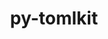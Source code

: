 ---
title: "py-tomlkit"
layout: cache
categories: [package, develop]
meta: {"compilers": ["gcc@=11.1.0", "gcc@=11.4.0", "oneapi@=2024.2.1"], "num_specs": 42, "num_specs_by_stack": {"data-vis-sdk": 7, "e4s": 7, "e4s-neoverse-v2": 7, "e4s-oneapi": 21, "root": 42}, "oss": ["ubuntu20.04", "ubuntu22.04"], "platforms": ["linux"], "stacks": ["data-vis-sdk", "e4s", "e4s-neoverse-v2", "e4s-oneapi", "root"], "targets": ["neoverse_v2", "x86_64_v3"], "versions": ["0.12.1"]}
spec_details: [{"compiler": "gcc@=11.1.0", "hash": "22aqunl6oc5tcwsujyebrxn5nrpvwc7r", "os": "ubuntu20.04", "platform": "linux", "size": "-", "stacks": ["data-vis-sdk", "root"], "target": "x86_64_v3", "variants": ["build_system=python_pip"], "versions": ["0.12.1"]}, {"compiler": "oneapi@=2024.2.1", "hash": "2uxg4db37hyvza7beinsgjrdo5uev4kn", "os": "ubuntu22.04", "platform": "linux", "size": "-", "stacks": ["e4s-oneapi", "root"], "target": "x86_64_v3", "variants": ["build_system=python_pip"], "versions": ["0.12.1"]}, {"compiler": "oneapi@=2024.2.1", "hash": "3mabg3eb7vbok6detkkc6p2idphpmuef", "os": "ubuntu22.04", "platform": "linux", "size": "-", "stacks": ["e4s-oneapi", "root"], "target": "x86_64_v3", "variants": ["build_system=python_pip"], "versions": ["0.12.1"]}, {"compiler": "gcc@=11.4.0", "hash": "3ssxyj25irruq2dvdsi6lplmpz762clk", "os": "ubuntu22.04", "platform": "linux", "size": "-", "stacks": ["e4s-neoverse-v2", "root"], "target": "neoverse_v2", "variants": ["build_system=python_pip"], "versions": ["0.12.1"]}, {"compiler": "gcc@=11.1.0", "hash": "76natrcbbdr4utxb5mkbyj3jgfktmezu", "os": "ubuntu20.04", "platform": "linux", "size": "-", "stacks": ["data-vis-sdk", "root"], "target": "x86_64_v3", "variants": ["build_system=python_pip"], "versions": ["0.12.1"]}, {"compiler": "gcc@=11.4.0", "hash": "acmunli27auptvwo4efknm3yr7kdyozw", "os": "ubuntu22.04", "platform": "linux", "size": "-", "stacks": ["e4s", "root"], "target": "x86_64_v3", "variants": ["build_system=python_pip"], "versions": ["0.12.1"]}, {"compiler": "gcc@=11.4.0", "hash": "amhkc42zzqpwm2olwnaudmuqoszjtghd", "os": "ubuntu22.04", "platform": "linux", "size": "-", "stacks": ["e4s", "root"], "target": "x86_64_v3", "variants": ["build_system=python_pip"], "versions": ["0.12.1"]}, {"compiler": "oneapi@=2024.2.1", "hash": "cknkkaibjxy57xfgyy5mgmu7axznu6fs", "os": "ubuntu22.04", "platform": "linux", "size": "-", "stacks": ["e4s-oneapi", "root"], "target": "x86_64_v3", "variants": ["build_system=python_pip"], "versions": ["0.12.1"]}, {"compiler": "gcc@=11.1.0", "hash": "cpoq2ephclgbekyomilfzxqdcadyguae", "os": "ubuntu20.04", "platform": "linux", "size": "-", "stacks": ["data-vis-sdk", "root"], "target": "x86_64_v3", "variants": ["build_system=python_pip"], "versions": ["0.12.1"]}, {"compiler": "oneapi@=2024.2.1", "hash": "dnmkz5x2e3v3xy3rjm6y2ajoauq6ig4x", "os": "ubuntu22.04", "platform": "linux", "size": "-", "stacks": ["e4s-oneapi", "root"], "target": "x86_64_v3", "variants": ["build_system=python_pip"], "versions": ["0.12.1"]}, {"compiler": "gcc@=11.4.0", "hash": "f2oem7uusswj4wie3vrveloha6kpmqur", "os": "ubuntu22.04", "platform": "linux", "size": "-", "stacks": ["e4s-neoverse-v2", "root"], "target": "neoverse_v2", "variants": ["build_system=python_pip"], "versions": ["0.12.1"]}, {"compiler": "oneapi@=2024.2.1", "hash": "ftxal2dioevtbm6zo52c2tfj37tmz4ip", "os": "ubuntu22.04", "platform": "linux", "size": "-", "stacks": ["e4s-oneapi", "root"], "target": "x86_64_v3", "variants": ["build_system=python_pip"], "versions": ["0.12.1"]}, {"compiler": "oneapi@=2024.2.1", "hash": "g5dmxghgfbpanok56z5xkz6u4pt4v4ng", "os": "ubuntu22.04", "platform": "linux", "size": "-", "stacks": ["e4s-oneapi", "root"], "target": "x86_64_v3", "variants": ["build_system=python_pip"], "versions": ["0.12.1"]}, {"compiler": "gcc@=11.1.0", "hash": "g727xneohjdljymwfewpnl4gakz3rks4", "os": "ubuntu20.04", "platform": "linux", "size": "-", "stacks": ["data-vis-sdk", "root"], "target": "x86_64_v3", "variants": ["build_system=python_pip"], "versions": ["0.12.1"]}, {"compiler": "gcc@=11.4.0", "hash": "ho5d5k5kzfryhukqzmyqx5bj4bdyssdg", "os": "ubuntu22.04", "platform": "linux", "size": "-", "stacks": ["e4s-neoverse-v2", "root"], "target": "neoverse_v2", "variants": ["build_system=python_pip"], "versions": ["0.12.1"]}, {"compiler": "gcc@=11.4.0", "hash": "ijsym7gv57cfhb4ubce2zscyurxxtqpm", "os": "ubuntu22.04", "platform": "linux", "size": "-", "stacks": ["e4s-neoverse-v2", "root"], "target": "neoverse_v2", "variants": ["build_system=python_pip"], "versions": ["0.12.1"]}, {"compiler": "oneapi@=2024.2.1", "hash": "j3mgkwl6r2cmt236jt7r7a7bpwbr7lec", "os": "ubuntu22.04", "platform": "linux", "size": "-", "stacks": ["e4s-oneapi", "root"], "target": "x86_64_v3", "variants": ["build_system=python_pip"], "versions": ["0.12.1"]}, {"compiler": "gcc@=11.1.0", "hash": "j4pmyfcnjysjfp27vc44eccpud4kymap", "os": "ubuntu20.04", "platform": "linux", "size": "-", "stacks": ["data-vis-sdk", "root"], "target": "x86_64_v3", "variants": ["build_system=python_pip"], "versions": ["0.12.1"]}, {"compiler": "gcc@=11.4.0", "hash": "jwfo55z2imedqmoxwfvxiri5wdyz274m", "os": "ubuntu22.04", "platform": "linux", "size": "-", "stacks": ["e4s", "root"], "target": "x86_64_v3", "variants": ["build_system=python_pip"], "versions": ["0.12.1"]}, {"compiler": "gcc@=11.1.0", "hash": "klotsll34wcnvjuywwtscf4bhxpukgqx", "os": "ubuntu20.04", "platform": "linux", "size": "-", "stacks": ["data-vis-sdk", "root"], "target": "x86_64_v3", "variants": ["build_system=python_pip"], "versions": ["0.12.1"]}, {"compiler": "oneapi@=2024.2.1", "hash": "lc2ew6nvnojhhe2chd2e6gng7h37pl32", "os": "ubuntu22.04", "platform": "linux", "size": "-", "stacks": ["e4s-oneapi", "root"], "target": "x86_64_v3", "variants": ["build_system=python_pip"], "versions": ["0.12.1"]}, {"compiler": "gcc@=11.4.0", "hash": "lelbkte4ldmc32jtwpu7rekopobrj6tr", "os": "ubuntu22.04", "platform": "linux", "size": "-", "stacks": ["e4s-neoverse-v2", "root"], "target": "neoverse_v2", "variants": ["build_system=python_pip"], "versions": ["0.12.1"]}, {"compiler": "oneapi@=2024.2.1", "hash": "ljyun4ed36jekbtzozr37gkhzey3ybx3", "os": "ubuntu22.04", "platform": "linux", "size": "-", "stacks": ["e4s-oneapi", "root"], "target": "x86_64_v3", "variants": ["build_system=python_pip"], "versions": ["0.12.1"]}, {"compiler": "gcc@=11.1.0", "hash": "ll3d5uzgjrhkl2m67ppcjgzp5hlhgazh", "os": "ubuntu20.04", "platform": "linux", "size": "-", "stacks": ["data-vis-sdk", "root"], "target": "x86_64_v3", "variants": ["build_system=python_pip"], "versions": ["0.12.1"]}, {"compiler": "oneapi@=2024.2.1", "hash": "lpigg2j3btx2mjqgdlc337wqzmwxp637", "os": "ubuntu22.04", "platform": "linux", "size": "-", "stacks": ["e4s-oneapi", "root"], "target": "x86_64_v3", "variants": ["build_system=python_pip"], "versions": ["0.12.1"]}, {"compiler": "gcc@=11.4.0", "hash": "ocag4vtanrlwjlkjvu3rarw7rllkhgsk", "os": "ubuntu22.04", "platform": "linux", "size": "-", "stacks": ["e4s-neoverse-v2", "root"], "target": "neoverse_v2", "variants": ["build_system=python_pip"], "versions": ["0.12.1"]}, {"compiler": "oneapi@=2024.2.1", "hash": "ohzprubiocfrkdprqxervju4bepospxh", "os": "ubuntu22.04", "platform": "linux", "size": "-", "stacks": ["e4s-oneapi", "root"], "target": "x86_64_v3", "variants": ["build_system=python_pip"], "versions": ["0.12.1"]}, {"compiler": "oneapi@=2024.2.1", "hash": "olmcjuz4rxi32cnda5cfmviaitoze2rd", "os": "ubuntu22.04", "platform": "linux", "size": "-", "stacks": ["e4s-oneapi", "root"], "target": "x86_64_v3", "variants": ["build_system=python_pip"], "versions": ["0.12.1"]}, {"compiler": "oneapi@=2024.2.1", "hash": "qfw55hhp6i3c7oub7kvfjpeaws4odj7v", "os": "ubuntu22.04", "platform": "linux", "size": "-", "stacks": ["e4s-oneapi", "root"], "target": "x86_64_v3", "variants": ["build_system=python_pip"], "versions": ["0.12.1"]}, {"compiler": "oneapi@=2024.2.1", "hash": "qmaof6wvsve3mgswdtgybdi4jla3limb", "os": "ubuntu22.04", "platform": "linux", "size": "-", "stacks": ["e4s-oneapi", "root"], "target": "x86_64_v3", "variants": ["build_system=python_pip"], "versions": ["0.12.1"]}, {"compiler": "oneapi@=2024.2.1", "hash": "qwb2ynfovb7q4mxba6pjdqkfrc75xai5", "os": "ubuntu22.04", "platform": "linux", "size": "-", "stacks": ["e4s-oneapi", "root"], "target": "x86_64_v3", "variants": ["build_system=python_pip"], "versions": ["0.12.1"]}, {"compiler": "gcc@=11.4.0", "hash": "tg7jetsqmax2xc3rhp5byonxp2v5lqnd", "os": "ubuntu22.04", "platform": "linux", "size": "-", "stacks": ["e4s", "root"], "target": "x86_64_v3", "variants": ["build_system=python_pip"], "versions": ["0.12.1"]}, {"compiler": "gcc@=11.4.0", "hash": "tnh4a4dxcnpfeqp3hxt6jz3cp6ulzoym", "os": "ubuntu22.04", "platform": "linux", "size": "-", "stacks": ["e4s-neoverse-v2", "root"], "target": "neoverse_v2", "variants": ["build_system=python_pip"], "versions": ["0.12.1"]}, {"compiler": "gcc@=11.4.0", "hash": "vhrvnh4ir3uahkfgv6wuhgjd23au57rj", "os": "ubuntu22.04", "platform": "linux", "size": "-", "stacks": ["e4s", "root"], "target": "x86_64_v3", "variants": ["build_system=python_pip"], "versions": ["0.12.1"]}, {"compiler": "gcc@=11.4.0", "hash": "xawg7orlrki676whyrqf6ylnnlxgn6p3", "os": "ubuntu22.04", "platform": "linux", "size": "-", "stacks": ["e4s", "root"], "target": "x86_64_v3", "variants": ["build_system=python_pip"], "versions": ["0.12.1"]}, {"compiler": "oneapi@=2024.2.1", "hash": "xejep434tgzx7mkgn3kt2xb2rehuabgz", "os": "ubuntu22.04", "platform": "linux", "size": "-", "stacks": ["e4s-oneapi", "root"], "target": "x86_64_v3", "variants": ["build_system=python_pip"], "versions": ["0.12.1"]}, {"compiler": "oneapi@=2024.2.1", "hash": "xeyv76yyu57amy7yxheeguhqdieiityu", "os": "ubuntu22.04", "platform": "linux", "size": "-", "stacks": ["e4s-oneapi", "root"], "target": "x86_64_v3", "variants": ["build_system=python_pip"], "versions": ["0.12.1"]}, {"compiler": "oneapi@=2024.2.1", "hash": "ycv3yrfrqhodvgyyw6jvsqpj5vpatxu2", "os": "ubuntu22.04", "platform": "linux", "size": "-", "stacks": ["e4s-oneapi", "root"], "target": "x86_64_v3", "variants": ["build_system=python_pip"], "versions": ["0.12.1"]}, {"compiler": "oneapi@=2024.2.1", "hash": "ye5ffhbdpyxybpokd7c2j6wlznuebhc2", "os": "ubuntu22.04", "platform": "linux", "size": "-", "stacks": ["e4s-oneapi", "root"], "target": "x86_64_v3", "variants": ["build_system=python_pip"], "versions": ["0.12.1"]}, {"compiler": "gcc@=11.4.0", "hash": "yjrf3rdbvsytvtpmx5ojv3bnt27xoec6", "os": "ubuntu22.04", "platform": "linux", "size": "-", "stacks": ["e4s", "root"], "target": "x86_64_v3", "variants": ["build_system=python_pip"], "versions": ["0.12.1"]}, {"compiler": "oneapi@=2024.2.1", "hash": "ywgalkibvelqdfhlq7naohbp2k4uqkr2", "os": "ubuntu22.04", "platform": "linux", "size": "-", "stacks": ["e4s-oneapi", "root"], "target": "x86_64_v3", "variants": ["build_system=python_pip"], "versions": ["0.12.1"]}, {"compiler": "oneapi@=2024.2.1", "hash": "zev6ejqtigeyk6k6vwspzhuhjetmkwmm", "os": "ubuntu22.04", "platform": "linux", "size": "-", "stacks": ["e4s-oneapi", "root"], "target": "x86_64_v3", "variants": ["build_system=python_pip"], "versions": ["0.12.1"]}]
---